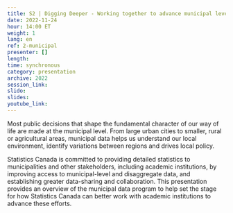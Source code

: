 ```yaml
---
title: S2 | Digging Deeper - Working together to advance municipal level data
date: 2022-11-24
hour: 14:00 ET
weight: 1
lang: en
ref: 2-municipal
presenter: []
length:
time: synchronous
category: presentation
archive: 2022
session_link:
slido:
slides:
youtube_link:
---
```

Most public decisions that shape the fundamental character of our way of life are made at the municipal level. From large urban cities to smaller, rural or agricultural areas, municipal data helps us understand our local environment, identify variations between regions and drives local policy. <!--more-->

Statistics Canada is committed to providing detailed statistics to municipalities and other stakeholders, including academic institutions, by improving access to municipal-level and disaggregate data, and establishing greater data-sharing and collaboration. This presentation provides an overview of the municipal data program to help set the stage for how Statistics Canada can better work with academic institutions to advance these efforts.
